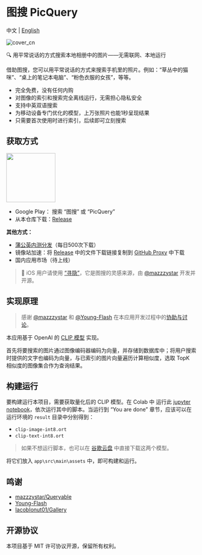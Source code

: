 # 图搜 PicQuery

中文 | [English](README_en.md)

![cover_cn](assets/cover_cn.jpg)

🔍 用平常说话的方式搜索本地相册中的图片——无需联网、本地运行

借助图搜，您可以用平常说话的方式来搜索手机里的照片。例如：“草丛中的猫咪”、“桌上的笔记本电脑”、“粉色衣服的女孩”，等等。

- 完全免费，没有任何内购
- 对图像的索引和搜索完全离线运行，无需担心隐私安全
- 支持中英双语搜索
- 为移动设备专门优化的模型，上万张照片也能1秒呈现结果
- 只需要首次使用时进行索引，后续即可立刻搜索

## 获取方式

<a href='https://play.google.com/store/apps/details?id=me.grey.picquery&pcampaignid=pcampaignidMKT-Other-global-all-co-prtnr-py-PartBadge-Mar2515-1'><img style="width:130px" src='./assets/google-play-badge-cn.png'/></a> 

- Google Play： 搜索 “图搜” 或 “PicQuery”
- 从本仓库下载：[Release](https://github.com/greyovo/PicQuery/releases)

**其他方式：**

- [蒲公英内测分发](https://www.pgyer.com/picquery)（每日500次下载）
- 镜像站加速：将 [Release](https://github.com/greyovo/PicQuery/releases) 中的文件下载链接复制到 [GitHub Proxy](https://ghproxy.com/) 中下载
- 国内应用市场（待上线）

> 🍎 iOS 用户请使用 [“寻隐”](https://apps.apple.com/cn/app/寻隐-用句子描述找照片/id1664361663)，它是图搜的灵感来源，由 [@mazzzystar](https://github.com/mazzzystar) 开发并开源。



## 实现原理

> 感谢 [@mazzzystar](https://github.com/mazzzystar) 和 [@Young-Flash](https://github.com/Young-Flash) 在本应用开发过程中的[协助与讨论](https://github.com/mazzzystar/Queryable/issues/12)。

本应用基于 OpenAI 的 [CLIP 模型](https://github.com/openai/CLIP) 实现。

首先将要搜索的图片通过图像编码器编码为向量，并存储到数据库中；将用户搜索时提供的文字也编码为向量，与已索引的图片向量遍历计算相似度，选取 TopK 相似度的图像集合作为查询结果。



## 构建运行

要构建运行本项目，需要获取量化后的 CLIP 模型。在 Colab 中 运行此 [jupyter notebook](https://colab.research.google.com/drive/1bW1aMg0er1T4aOcU5pCNYVgmVzBJ4-x4#scrollTo=hPscj2wlZlHb)，依次运行其中的脚本。当运行到 “You are done” 章节，应该可以在运行环境的 `result` 目录中分别得到：

- `clip-image-int8.ort`
- `clip-text-int8.ort`

> 如果不想运行脚本，也可以在 [谷歌云盘](https://drive.google.com/drive/folders/1VHgEvYyKsiVte8-lywD8qS8SfgcvMc3z?usp=drive_link) 中直接下载这两个模型。

将它们放入 `app\src\main\assets` 中，即可构建和运行。




## 鸣谢

- [mazzzystar/Queryable](https://github.com/mazzzystar/Queryable)
- [Young-Flash](https://github.com/Young-Flash)
- [IacobIonut01/Gallery](https://github.com/IacobIonut01/Gallery)



## 开源协议

本项目基于 MIT 许可协议开源，保留所有权利。
